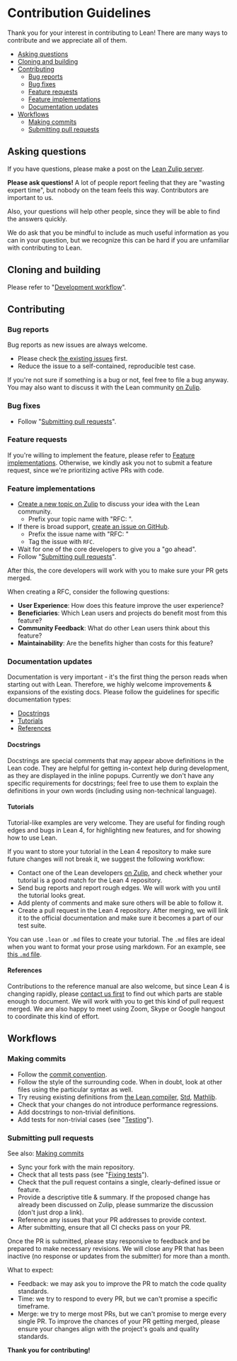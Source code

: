 # Contribution Guidelines

Thank you for your interest in contributing to Lean! There are many ways to contribute and we appreciate all of them.

* [Asking questions](#asking-questions)
* [Cloning and building](#cloning-and-building)
* [Contributing](#contributing)
  * [Bug reports](#bug-reports)
  * [Bug fixes](#bug-fixes)
  * [Feature requests](#feature-requests)
  * [Feature implementations](#feature-implementations)
  * [Documentation updates](#documentation-updates)
* [Workflows](#workflows)
  * [Making commits](#making-commits)
  * [Submitting pull requests](#submitting-pull-requests)

## Asking questions

If you have questions, please make a post on the [Lean Zulip server](https://leanprover.zulipchat.com/#narrow/stream/270676-lean4).

**Please ask questions!** A lot of people report feeling that they are "wasting expert time", but nobody on the team feels this way. Contributors are important to us.

Also, your questions will help other people, since they will be able to find the answers quickly.

We do ask that you be mindful to include as much useful information as you can in your question, but we recognize this can be hard if you are unfamiliar with contributing to Lean.

## Cloning and building

Please refer to "[Development workflow](./dev/index.md)".

## Contributing

### Bug reports

Bug reports as new issues are always welcome.

* Please check [the existing issues](https://github.com/leanprover/lean4/issues) first.
* Reduce the issue to a self-contained, reproducible test case.

If you're not sure if something is a bug or not, feel free to file a bug anyway. You may also want to discuss it with the Lean community [on Zulip](https://leanprover.zulipchat.com/#narrow/stream/270676-lean4).

### Bug fixes

* Follow "[Submitting pull requests](#submitting-pull-requests)".

### Feature requests

If you're willing to implement the feature, please refer to [Feature implementations](#feature-implementations). Otherwise, we kindly ask you not to submit a feature request, since we're prioritizing active PRs with code.

### Feature implementations

* [Create a new topic on Zulip](https://leanprover.zulipchat.com/#narrow/stream/270676-lean4) to discuss your idea with the Lean community.
  * Prefix your topic name with "RFC: ".
* If there is broad support, [create an issue on GitHub](https://github.com/leanprover/lean4/issues/new/choose).
  * Prefix the issue name with "RFC: "
  * Tag the issue with `RFC`.
* Wait for one of the core developers to give you a "go ahead".
* Follow "[Submitting pull requests](#submitting-pull-requests)".

After this, the core developers will work with you to make sure your PR gets merged.

When creating a RFC, consider the following questions:

* **User Experience**: How does this feature improve the user experience?
* **Beneficiaries**: Which Lean users and projects do benefit most from this feature?
* **Community Feedback**: What do other Lean users think about this feature?
* **Maintainability**: Are the benefits higher than costs for this feature?

### Documentation updates

Documentation is very important - it's the first thing the person reads when starting out with Lean. Therefore, we highly welcome improvements & expansions of the existing docs. Please follow the guidelines for specific documentation types:

* [Docstrings](#docstrings)
* [Tutorials](#tutorials)
* [References](#references)

#### Docstrings

Docstrings are special comments that may appear above definitions in the Lean code. They are helpful for getting in-context help during development, as they are displayed in the inline popups. Currently we don't have any specific requirements for docstrings; feel free to use them to explain the definitions in your own words (including using non-technical language).

#### Tutorials

Tutorial-like examples are very welcome. They are useful for finding rough edges and bugs in Lean 4, for highlighting new features, and for showing how to use Lean.

If you want to store your tutorial in the Lean 4 repository to make sure future changes will not break it, we suggest the following workflow:

* Contact one of the Lean developers [on Zulip](https://leanprover.zulipchat.com/#narrow/stream/270676-lean4), and check whether your tutorial is a good match for the Lean 4 repository.
* Send bug reports and report rough edges. We will work with you until the tutorial looks great.
* Add plenty of comments and make sure others will be able to follow it.
* Create a pull request in the Lean 4 repository. After merging, we will link it to the official documentation and make sure it becomes a part of our test suite.

You can use `.lean` or `.md` files to create your tutorial. The `.md` files are ideal when you want to format your prose using markdown. For an example, see [this `.md` file](https://github.com/leanprover/lean4/blob/master/doc/lean3changes.md).

#### References

Contributions to the reference manual are also welcome, but since Lean 4 is changing rapidly, please [contact us first](https://leanprover.zulipchat.com/#narrow/stream/270676-lean4) to find out which parts are stable enough to document. We will work with you to get this kind of pull request merged. We are also happy to meet using Zoom, Skype or Google hangout to coordinate this kind of effort.

## Workflows

### Making commits

* Follow the [commit convention](./dev/commit_convention.md).
* Follow the style of the surrounding code. When in doubt, look at other files using the particular syntax as well.
* Try reusing existing definitions from [the Lean compiler](https://github.com/leanprover/lean4), [Std](https://github.com/leanprover/std4), [Mathlib](https://github.com/leanprover-community/mathlib4).
* Check that your changes do not introduce performance regressions.
* Add docstrings to non-trivial definitions.
* Add tests for non-trivial cases (see "[Testing](./dev/testing.md)").

### Submitting pull requests

See also: [Making commits](#making-commits)

* Sync your fork with the main repository.
* Check that all tests pass (see "[Fixing tests](./dev/testing.md#fixing-tests)").
* Check that the pull request contains a single, clearly-defined issue or feature.
* Provide a descriptive title & summary. If the proposed change has already been discussed on Zulip, please summarize the discussion (don't just drop a link).
* Reference any issues that your PR addresses to provide context.
* After submitting, ensure that all CI checks pass on your PR.

Once the PR is submitted, please stay responsive to feedback and be prepared to make necessary revisions. We will close any PR that has been inactive (no response or updates from the submitter) for more than a month.

What to expect:

* Feedback: we may ask you to improve the PR to match the code quality standards.
* Time: we try to respond to every PR, but we can't promise a specific timeframe.
* Merge: we try to merge most PRs, but we can't promise to merge every single PR. To improve the chances of your PR getting merged, please ensure your changes align with the project's goals and quality standards.

**Thank you for contributing!**
